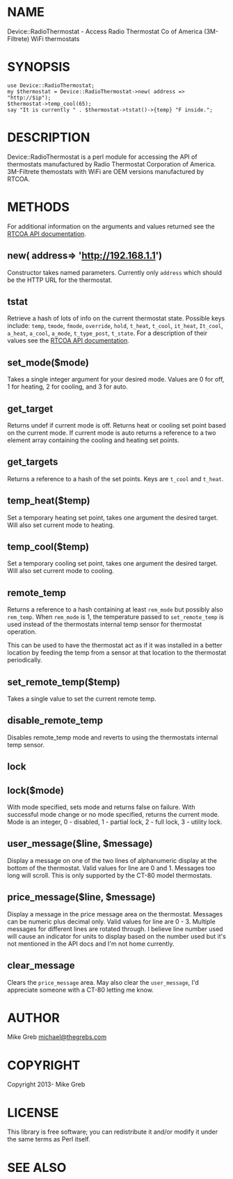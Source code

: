 # NAME

Device::RadioThermostat - Access Radio Thermostat Co of America (3M-Filtrete) WiFi thermostats

# SYNOPSIS

    use Device::RadioThermostat;
    my $thermostat = Device::RadioThermostat->new( address => "http://$ip");
    $thermostat->temp_cool(65);
    say "It is currently " . $thermostat->tstat()->{temp} "F inside.";

# DESCRIPTION

Device::RadioThermostat is a perl module for accessing the API of thermostats
manufactured by Radio Thermostat Corporation of America.  3M-Filtrete themostats
with WiFi are OEM versions manufactured by RTCOA.

# METHODS

For additional information on the arguments and values returned see the
[RTCOA API documentation](http://www.radiothermostat.com/documents/RTCOAWiFIAPIV1\_3.pdf).

## new( address=> 'http://192.168.1.1')

Constructor takes named parameters.  Currently only `address` which should be
the HTTP URL for the thermostat.

## tstat

Retrieve a hash of lots of info on the current thermostat state.  Possible keys
include: `temp`, `tmode`, `fmode`, `override`, `hold`, `t_heat`,
`t_cool`, `it_heat`, `It_cool`, `a_heat`, `a_cool`, `a_mode`,
`t_type_post`, `t_state`.  For a description of their values see the
[RTCOA API documentation](http://www.radiothermostat.com/documents/RTCOAWiFIAPIV1\_3.pdf).

## set\_mode($mode)

Takes a single integer argument for your desired mode. Values are 0 for off, 1 for
heating, 2 for cooling, and 3 for auto.

## get\_target

Returns undef if current mode is off.  Returns heat or cooling set point based
on the current mode.  If current mode is auto returns a reference to a two
element array containing the cooling and heating set points.

## get\_targets

Returns a reference to a hash of the set points.  Keys are `t_cool` and `t_heat`.

## temp\_heat($temp)

Set a temporary heating set point, takes one argument the desired target.  Will
also set current mode to heating.

## temp\_cool($temp)

Set a temporary cooling set point, takes one argument the desired target.  Will
also set current mode to cooling.

## remote\_temp

Returns a reference to a hash containing at least `rem_mode` but possibly also
`rem_temp`.  When `rem_mode` is 1, the temperature passed to `set_remote_temp`
is used instead of the thermostats internal temp sensor for thermostat operation.

This can be used to have the thermostat act as if it was installed in a better
location by feeding the temp from a sensor at that location to the thermostat
periodically.

## set\_remote\_temp($temp)

Takes a single value to set the current remote temp.

## disable\_remote\_temp

Disables remote\_temp mode and reverts to using the thermostats internal temp
sensor.

## lock

## lock($mode)

With mode specified, sets mode and returns false on failure.  With successful
mode change or no mode specified, returns the current mode.  Mode is an integer,
0 - disabled, 1 - partial lock, 2 - full lock, 3 - utility lock.

## user\_message($line, $message)

Display a message on one of the two lines of alphanumeric display at the bottom
of the thermostat.  Valid values for line are 0 and 1.  Messages too long will
scroll.  This is only supported by the CT-80 model thermostats.

## price\_message($line, $message)

Display a message in the price message area on the thermostat.  Messages can be
numeric plus decimal only.  Valid values for line are 0 - 3.  Multiple messages
for different lines are rotated through.  I believe line number used will cause
an indicator for units to display based on the number used but it's not
mentioned in the API docs and I'm not home currently.

## clear\_message

Clears the `price_message` area.  May also clear the `user_message`, I'd
appreciate someone with a CT-80 letting me know.

# AUTHOR

Mike Greb <michael@thegrebs.com>

# COPYRIGHT

Copyright 2013- Mike Greb

# LICENSE

This library is free software; you can redistribute it and/or modify
it under the same terms as Perl itself.

# SEE ALSO
